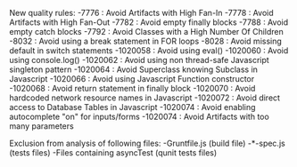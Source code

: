 New quality rules:
-7776    : Avoid Artifacts with High Fan-In
-7778    : Avoid Artifacts with High Fan-Out
-7782    : Avoid empty finally blocks
-7788    : Avoid empty catch blocks
-7792    : Avoid Classes with a High Number Of Children
-8032    : Avoid using a break statement in FOR loops
-8028    : Avoid missing default in switch statements
-1020058 : Avoid using eval()
-1020060 : Avoid using console.log()
-1020062 : Avoid using non thread-safe Javascript singleton pattern
-1020064 : Avoid Superclass knowing Subclass in Javascript
-1020066 : Avoid using Javascript Function constructor
-1020068 : Avoid return statement in finally block
-1020070 : Avoid hardcoded network resource names in Javascript
-1020072 : Avoid direct access to Database Tables in Javascript
-1020074 : Avoid enabling autocomplete "on" for inputs/forms
-1020074 : Avoid Artifacts with too many parameters

Exclusion from analysis of following files:
-Gruntfile.js (build file)
-*-spec.js (tests files)
-Files containing asyncTest (qunit tests files)
